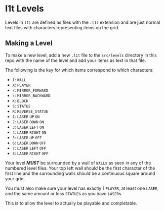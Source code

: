 # l1t Levels

Levels in `l1t` are defined as files with the `.l1t` extension
and are just normal text files with characters representing
items on the grid.

## Making a Level

To make a new level, add a new `.l1t` file to the `src/levels`
directory in this repo with the name of the level and add
your items as text in that file.

The following is the key for which items correspond to which
characters:

- `I`: `WALL`
- `X`: `PLAYER`
- `/`: `MIRROR_FORWARD`
- `\`: `MIRROR_BACKWARD`
- `K`: `BLOCK`
- `S`: `STATUE`
- `R`: `REVERSE_STATUE`
- `1`: `LASER` `UP` `ON`
- `2`: `LASER` `DOWN` `ON`
- `3`: `LASER` `LEFT` `ON`
- `4`: `LASER` `RIGHT` `ON`
- `5`: `LASER` `UP` `OFF`
- `6`: `LASER` `DOWN` `OFF`
- `7`: `LASER` `LEFT` `OFF`
- `8`: `LASER` `RIGHT` `OFF`

Your level ***MUST*** be surrounded by a wall of `WALL`s as seen
in any of the numbered level files. Your top left wall should be
the first character of the first line and the surrounding walls
should be a continuous square around your grid.

You must also make sure your level has exactly 1 `PLAYER`, at least
one `LASER`, and the same amount or less `STATUE`s as you have `LASER`s.

This is to allow the level to actually be playable and completable.
